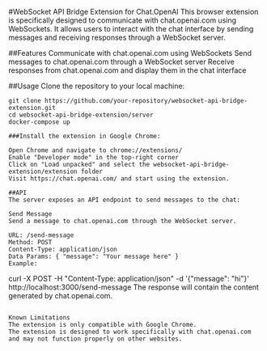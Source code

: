 #WebSocket API Bridge Extension for Chat.OpenAI
This browser extension is specifically designed to communicate with chat.openai.com using WebSockets. It allows users to interact with the chat interface by sending messages and receiving responses through a WebSocket server.

##Features
Communicate with chat.openai.com using WebSockets
Send messages to chat.openai.com through a WebSocket server
Receive responses from chat.openai.com and display them in the chat interface

##Usage
Clone the repository to your local machine:

```
git clone https://github.com/your-repository/websocket-api-bridge-extension.git
cd websocket-api-bridge-extension/server
docker-compose up

###Install the extension in Google Chrome:

Open Chrome and navigate to chrome://extensions/
Enable "Developer mode" in the top-right corner
Click on "Load unpacked" and select the websocket-api-bridge-extension/extension folder
Visit https://chat.openai.com/ and start using the extension.

##API
The server exposes an API endpoint to send messages to the chat:

Send Message
Send a message to chat.openai.com through the WebSocket server.

URL: /send-message
Method: POST
Content-Type: application/json
Data Params: { "message": "Your message here" }
Example:

```
curl -X POST -H "Content-Type: application/json" -d '{"message": "hi"}' http://localhost:3000/send-message
The response will contain the content generated by chat.openai.com.
```

Known Limitations
The extension is only compatible with Google Chrome.
The extension is designed to work specifically with chat.openai.com and may not function properly on other websites.